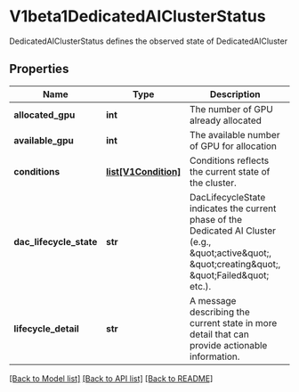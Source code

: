 # V1beta1DedicatedAIClusterStatus

DedicatedAIClusterStatus defines the observed state of DedicatedAICluster

## Properties

| Name                    | Type                                    | Description                                                                                                                                                | Notes      |
|-------------------------|-----------------------------------------|------------------------------------------------------------------------------------------------------------------------------------------------------------|------------|
| **allocated_gpu**       | **int**                                 | The number of GPU already allocated                                                                                                                        | [optional] |
| **available_gpu**       | **int**                                 | The available number of GPU for allocation                                                                                                                 | [optional] |
| **conditions**          | [**list[V1Condition]**](V1Condition.md) | Conditions reflects the current state of the cluster.                                                                                                      | [optional] |
| **dac_lifecycle_state** | **str**                                 | DacLifecycleState indicates the current phase of the Dedicated AI Cluster (e.g., \&quot;active\&quot;, \&quot;creating\&quot;, \&quot;Failed\&quot; etc.). | [optional] |
| **lifecycle_detail**    | **str**                                 | A message describing the current state in more detail that can provide actionable information.                                                             | [optional] |

[[Back to Model list]](../README.md#documentation-for-models) [[Back to API list]](../README.md#documentation-for-api-endpoints) [[Back to README]](../README.md)
